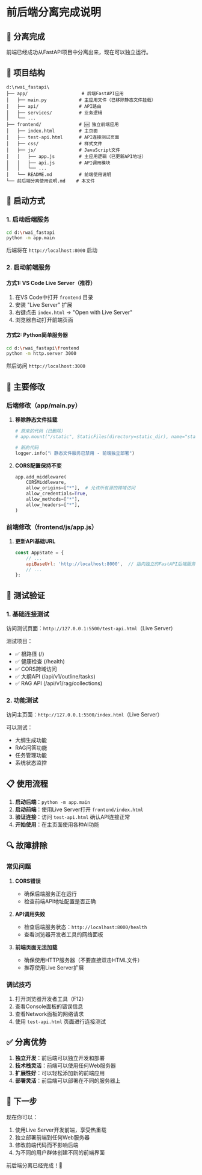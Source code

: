 # 前后端分离完成说明

## 🎉 分离完成

前端已经成功从FastAPI项目中分离出来，现在可以独立运行。

## 📁 项目结构

```
d:\rwai_fastapi\
├── app/                    # 后端FastAPI应用
│   ├── main.py            # 主应用文件（已移除静态文件挂载）
│   ├── api/               # API路由
│   ├── services/          # 业务逻辑
│   └── ...
├── frontend/              # 🆕 独立前端应用
│   ├── index.html         # 主页面
│   ├── test-api.html      # API连接测试页面
│   ├── css/               # 样式文件
│   ├── js/                # JavaScript文件
│   │   ├── app.js         # 主应用逻辑（已更新API地址）
│   │   ├── api.js         # API调用模块
│   │   └── ...
│   └── README.md          # 前端使用说明
└── 前后端分离使用说明.md    # 本文件
```

## 🚀 启动方式

### 1. 启动后端服务

```bash
cd d:\rwai_fastapi
python -m app.main
```

后端将在 `http://localhost:8000` 启动

### 2. 启动前端服务

#### 方式1: VS Code Live Server（推荐）

1. 在VS Code中打开 `frontend` 目录
2. 安装 "Live Server" 扩展
3. 右键点击 `index.html` → "Open with Live Server"
4. 浏览器自动打开前端页面

#### 方式2: Python简单服务器

```bash
cd d:\rwai_fastapi\frontend
python -m http.server 3000
```

然后访问 `http://localhost:3000`

## 🔧 主要修改

### 后端修改（app/main.py）

1. **移除静态文件挂载**
   ```python
   # 原来的代码（已删除）
   # app.mount("/static", StaticFiles(directory=static_dir), name="static")
   
   # 新的代码
   logger.info("ℹ️ 静态文件服务已禁用 - 前端独立部署")
   ```

2. **CORS配置保持不变**
   ```python
   app.add_middleware(
       CORSMiddleware,
       allow_origins=["*"],  # 允许所有源的跨域访问
       allow_credentials=True,
       allow_methods=["*"],
       allow_headers=["*"],
   )
   ```

### 前端修改（frontend/js/app.js）

1. **更新API基础URL**
   ```javascript
   const AppState = {
       // ...
       apiBaseUrl: 'http://localhost:8000',  // 指向独立的FastAPI后端服务
       // ...
   };
   ```

## 🧪 测试验证

### 1. 基础连接测试

访问测试页面：`http://127.0.0.1:5500/test-api.html`（Live Server）

测试项目：
- ✅ 根路径 (/)
- ✅ 健康检查 (/health)
- ✅ CORS跨域访问
- ✅ 大纲API (/api/v1/outline/tasks)
- ✅ RAG API (/api/v1/rag/collections)

### 2. 功能测试

访问主页面：`http://127.0.0.1:5500/index.html`（Live Server）

可以测试：
- 大纲生成功能
- RAG问答功能
- 任务管理功能
- 系统状态监控

## 📋 使用流程

1. **启动后端**：`python -m app.main`
2. **启动前端**：使用Live Server打开 `frontend/index.html`
3. **验证连接**：访问 `test-api.html` 确认API连接正常
4. **开始使用**：在主页面使用各种AI功能

## 🔍 故障排除

### 常见问题

1. **CORS错误**
   - 确保后端服务正在运行
   - 检查前端API地址配置是否正确

2. **API调用失败**
   - 检查后端服务状态：`http://localhost:8000/health`
   - 查看浏览器开发者工具的网络面板

3. **前端页面无法加载**
   - 确保使用HTTP服务器（不要直接双击HTML文件）
   - 推荐使用Live Server扩展

### 调试技巧

1. 打开浏览器开发者工具（F12）
2. 查看Console面板的错误信息
3. 查看Network面板的网络请求
4. 使用 `test-api.html` 页面进行连接测试

## ✅ 分离优势

1. **独立开发**：前后端可以独立开发和部署
2. **技术栈灵活**：前端可以使用任何Web服务器
3. **扩展性好**：可以轻松添加新的前端应用
4. **部署灵活**：前后端可以部署在不同的服务器上

## 🎯 下一步

现在你可以：

1. 使用Live Server开发前端，享受热重载
2. 独立部署前端到任何Web服务器
3. 修改前端代码而不影响后端
4. 为不同的用户群体创建不同的前端界面

前后端分离已经完成！🎉
